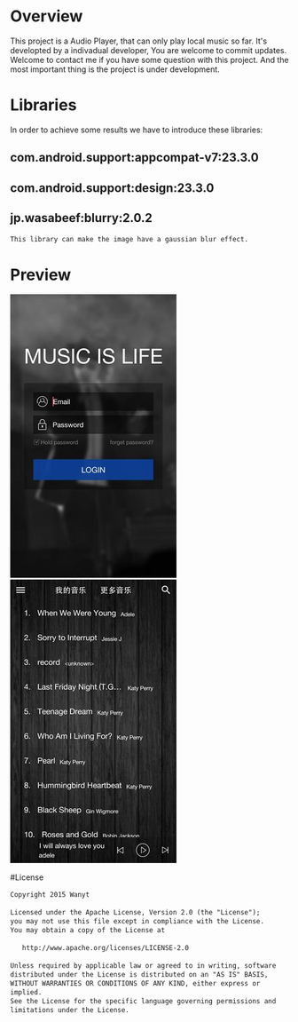 # Overview
  This project is a Audio Player, that can only play local music so far. It's developted by a indivadual developer, You are welcome to commit updates. Welcome to contact me if you have some question with this project.
  And the most important thing is the project is under development.
 
# Libraries
  In order to achieve some results we have to introduce these libraries:
 
 ## com.android.support:appcompat-v7:23.3.0
 ## com.android.support:design:23.3.0
 ## jp.wasabeef:blurry:2.0.2
    This library can make the image have a gaussian blur effect.

# Preview
![splash/login](preview/music_login.jpg)
![main](preview/music_main.jpg)

#License

    Copyright 2015 Wanyt

    Licensed under the Apache License, Version 2.0 (the "License");
    you may not use this file except in compliance with the License.
    You may obtain a copy of the License at

       http://www.apache.org/licenses/LICENSE-2.0

    Unless required by applicable law or agreed to in writing, software
    distributed under the License is distributed on an "AS IS" BASIS,
    WITHOUT WARRANTIES OR CONDITIONS OF ANY KIND, either express or implied.
    See the License for the specific language governing permissions and
    limitations under the License.